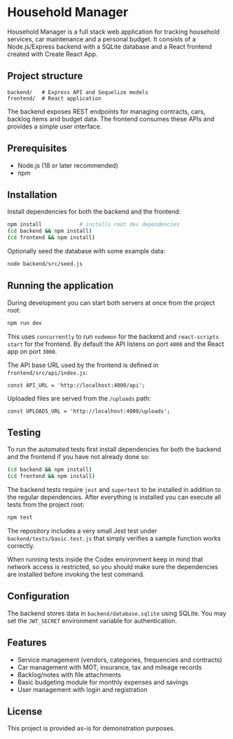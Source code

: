 # Household Manager

Household Manager is a full stack web application for tracking household services, car maintenance and a personal budget. It consists of a Node.js/Express backend with a SQLite database and a React frontend created with Create React App.

## Project structure

```
backend/   # Express API and Sequelize models
frontend/  # React application
```

The backend exposes REST endpoints for managing contracts, cars, backlog items and budget data. The frontend consumes these APIs and provides a simple user interface.

## Prerequisites

- Node.js (18 or later recommended)
- npm

## Installation

Install dependencies for both the backend and the frontend:

```bash
npm install            # installs root dev dependencies
(cd backend && npm install)
(cd frontend && npm install)
```

Optionally seed the database with some example data:

```bash
node backend/src/seed.js
```

## Running the application

During development you can start both servers at once from the project root:

```bash
npm run dev
```

This uses `concurrently` to run `nodemon` for the backend and `react-scripts start` for the frontend. By default the API listens on port `4000` and the React app on port `3000`.

The API base URL used by the frontend is defined in `frontend/src/api/index.js`:

```
const API_URL = 'http://localhost:4000/api';
```

Uploaded files are served from the `/uploads` path:

```
const UPLOADS_URL = 'http://localhost:4000/uploads';
```

## Testing

To run the automated tests first install dependencies for both the backend and
the frontend if you have not already done so:

```bash
(cd backend && npm install)
(cd frontend && npm install)
```

The backend tests require `jest` and `supertest` to be installed in addition to
the regular dependencies. After everything is installed you can execute all
tests from the project root:

```bash
npm test
```

The repository includes a very small Jest test under `backend/tests/basic.test.js`
that simply verifies a sample function works correctly.

When running tests inside the Codex environment keep in mind that network
access is restricted, so you should make sure the dependencies are installed
before invoking the test command.

## Configuration

The backend stores data in `backend/database.sqlite` using SQLite. You may set the `JWT_SECRET` environment variable for authentication.

## Features

- Service management (vendors, categories, frequencies and contracts)
- Car management with MOT, insurance, tax and mileage records
- Backlog/notes with file attachments
- Basic budgeting module for monthly expenses and savings
- User management with login and registration

## License

This project is provided as-is for demonstration purposes.
